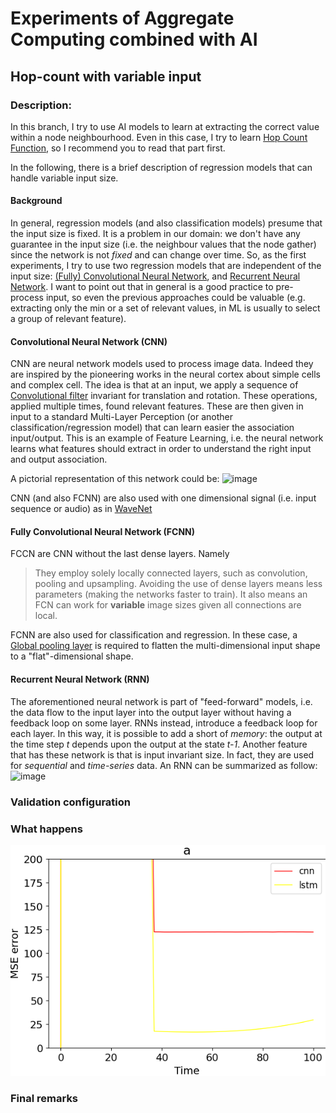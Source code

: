 # Experiments of Aggregate Computing combined with AI 

## Hop-count with variable input

### Description:

In this branch, I try to use AI models to learn at extracting the correct value within a node neighbourhood. Even in this case, I try to learn [Hop Count Function](https://github.com/cric96/experiments-ac-with-learning/tree/hop-count-regression), so I recommend you to read that part first.

In the following, there is a brief description of regression models that can handle variable input size.
#### Background

In general, regression models (and also classification models) presume that the input size is fixed. It is a problem in our domain: we don't have any guarantee in the input size (i.e. the neighbour values that the node gather) since the network is not *fixed* and can change over time.
So, as the first experiments, I try to use two regression models that are independent of the input size: [(Fully) Convolutional Neural Network](https://stanford.edu/~shervine/teaching/cs-230/cheatsheet-convolutional-neural-networks), and [Recurrent Neural Network](https://stanford.edu/~shervine/teaching/cs-230/cheatsheet-recurrent-neural-networks). I want to point out that in general is a good practice to pre-process input, so even the previous approaches could be valuable (e.g. extracting only the min or a set of relevant values, in ML is usually to select a group of relevant feature).

#### Convolutional Neural Network (CNN)
CNN are neural network models used to process image data. Indeed they are inspired by the pioneering works in the neural cortex about simple cells and complex cell. The idea is that at an input, we apply a sequence of [Convolutional filter](https://en.wikipedia.org/wiki/Kernel_(image_processing)) invariant for translation and rotation. These operations, applied multiple times, found relevant features. These are then given in input to a standard Multi-Layer Perception (or another classification/regression model) that can learn easier the association input/output. This is an example of Feature Learning, i.e. the neural network learns what features should extract in order to understand the right input and output association. 

A pictorial representation of this network could be:
![image](https://stanford.edu/~shervine/teaching/cs-230/illustrations/architecture-cnn-en.jpeg?3b7fccd728e29dc619e1bd8022bf71cf)

CNN (and also FCNN) are also used with one dimensional signal (i.e. input sequence or audio) as in [WaveNet](https://deepmind.com/blog/article/wavenet-generative-model-raw-audio)
#### Fully Convolutional Neural Network (FCNN)
FCCN are CNN without the last dense layers. Namely 
>They employ solely locally connected layers, such as convolution, pooling and upsampling. Avoiding the use of dense layers means less parameters (making the networks faster to train). It also means an FCN can work for **variable** image sizes given all connections are local.

FCNN are also used for classification and regression. In these case, a [Global pooling layer](https://paperswithcode.com/method/global-average-pooling#:~:text=Global%20Average%20Pooling%20is%20a,in%20the%20last%20mlpconv%20layer.) is required to flatten the multi-dimensional input shape to a "flat"-dimensional shape.

#### Recurrent Neural Network (RNN)
The aforementioned neural network is part of "feed-forward" models, i.e. the data flow to the input layer into the output layer without having a feedback loop on some layer. RNNs instead, introduce a feedback loop for each layer. In this way, it is possible to add a short of *memory*: the output at the time step *t* depends upon the output at the state *t-1*. Another feature that has these network is that is input invariant size. In fact, they are used for *sequential* and *time-series* data.
An RNN can be summarized as follow:
![image](https://stanford.edu/~shervine/teaching/cs-230/illustrations/description-block-rnn-ltr.png?74e25518f882f8758439bcb3637715e5)

### Validation configuration

### What happens

![Result](assets/plot/model-comparison.png)

### Final remarks
